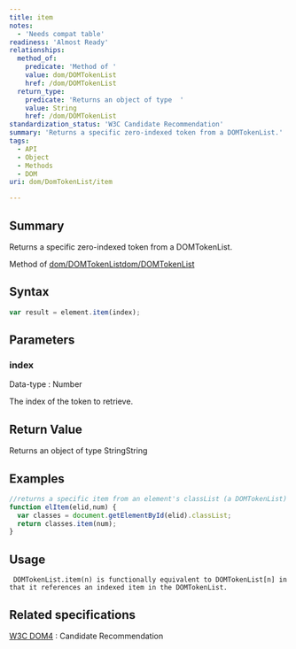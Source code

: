 ```yaml
---
title: item
notes:
  - 'Needs compat table'
readiness: 'Almost Ready'
relationships:
  method_of:
    predicate: 'Method of '
    value: dom/DOMTokenList
    href: /dom/DOMTokenList
  return_type:
    predicate: 'Returns an object of type  '
    value: String
    href: /dom/DOMTokenList
standardization_status: 'W3C Candidate Recommendation'
summary: 'Returns a specific zero-indexed token from a DOMTokenList.'
tags:
  - API
  - Object
  - Methods
  - DOM
uri: dom/DomTokenList/item

---
```

## Summary

Returns a specific zero-indexed token from a DOMTokenList.

Method of [dom/DOMTokenList](/dom/DOMTokenList)[dom/DOMTokenList](/dom/DOMTokenList)

## Syntax

``` js
var result = element.item(index);
```

## Parameters

### index

 Data-type
:   Number

 The index of the token to retrieve.

## Return Value

Returns an object of type StringString

## Examples

``` js
//returns a specific item from an element's classList (a DOMTokenList)
function elItem(elid,num) {
  var classes = document.getElementById(elid).classList;
  return classes.item(num);
}
```

## Usage

     DOMTokenList.item(n) is functionally equivalent to DOMTokenList[n] in that it references an indexed item in the DOMTokenList.

## Related specifications

[W3C DOM4](http://www.w3.org/TR/dom/)
:   Candidate Recommendation
